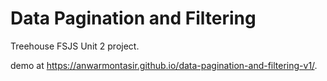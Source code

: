 # Data Pagination and Filtering

Treehouse FSJS Unit 2 project.

demo at https://anwarmontasir.github.io/data-pagination-and-filtering-v1/.